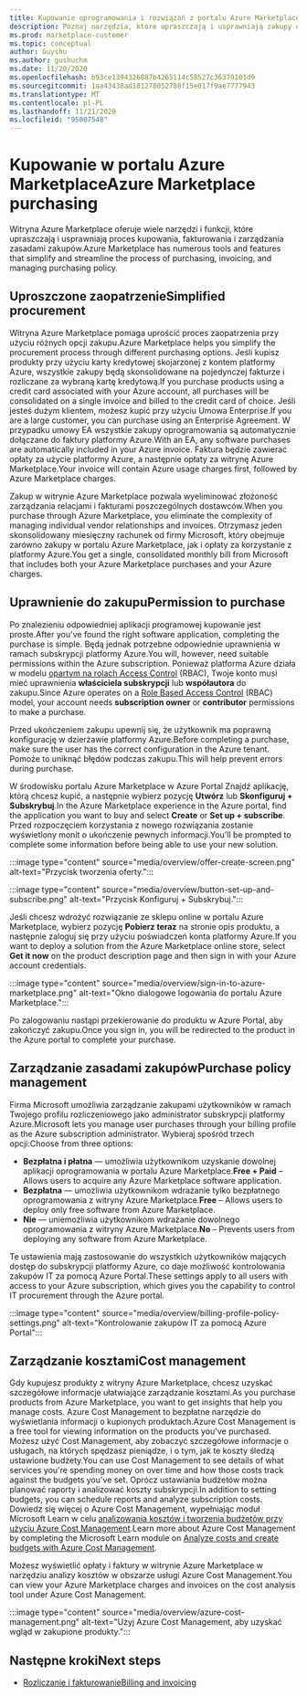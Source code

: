 ```yaml
---
title: Kupowanie oprogramowania i rozwiązań z portalu Azure Marketplace
description: Poznaj narzędzia, które upraszczają i usprawniają zakupy oprogramowania i zarządzanie nimi w portalu Azure Marketplace.
ms.prod: marketplace-customer
ms.topic: conceptual
author: Guyshu
ms.author: gushuchm
ms.date: 11/20/2020
ms.openlocfilehash: b93ce1394326887b4265114c58527c36379101d9
ms.sourcegitcommit: 1aa43438ad181278052788f15e017f9ae7777943
ms.translationtype: MT
ms.contentlocale: pl-PL
ms.lasthandoff: 11/21/2020
ms.locfileid: "95007548"
---
```

# <a name="azure-marketplace-purchasing"></a><span data-ttu-id="0ee0b-103">Kupowanie w portalu Azure Marketplace</span><span class="sxs-lookup"><span data-stu-id="0ee0b-103">Azure Marketplace purchasing</span></span>

<span data-ttu-id="0ee0b-104">Witryna Azure Marketplace oferuje wiele narzędzi i funkcji, które upraszczają i usprawniają proces kupowania, fakturowania i zarządzania zasadami zakupów.</span><span class="sxs-lookup"><span data-stu-id="0ee0b-104">Azure Marketplace has numerous tools and features that simplify and streamline the process of purchasing, invoicing, and managing purchasing policy.</span></span>

## <a name="simplified-procurement"></a><span data-ttu-id="0ee0b-105">Uproszczone zaopatrzenie</span><span class="sxs-lookup"><span data-stu-id="0ee0b-105">Simplified procurement</span></span>

<span data-ttu-id="0ee0b-106">Witryna Azure Marketplace pomaga uprościć proces zaopatrzenia przy użyciu różnych opcji zakupu.</span><span class="sxs-lookup"><span data-stu-id="0ee0b-106">Azure Marketplace helps you simplify the procurement process through different purchasing options.</span></span> <span data-ttu-id="0ee0b-107">Jeśli kupisz produkty przy użyciu karty kredytowej skojarzonej z kontem platformy Azure, wszystkie zakupy będą skonsolidowane na pojedynczej fakturze i rozliczane za wybraną kartę kredytową.</span><span class="sxs-lookup"><span data-stu-id="0ee0b-107">If you purchase products using a credit card associated with your Azure account, all purchases will be consolidated on a single invoice and billed to the credit card of choice.</span></span> <span data-ttu-id="0ee0b-108">Jeśli jesteś dużym klientem, możesz kupić przy użyciu Umowa Enterprise.</span><span class="sxs-lookup"><span data-stu-id="0ee0b-108">If you are a large customer, you can purchase using an Enterprise Agreement.</span></span> <span data-ttu-id="0ee0b-109">W przypadku umowy EA wszystkie zakupy oprogramowania są automatycznie dołączane do faktury platformy Azure.</span><span class="sxs-lookup"><span data-stu-id="0ee0b-109">With an EA, any software purchases are automatically included in your Azure invoice.</span></span> <span data-ttu-id="0ee0b-110">Faktura będzie zawierać opłaty za użycie platformy Azure, a następnie opłaty za witrynę Azure Marketplace.</span><span class="sxs-lookup"><span data-stu-id="0ee0b-110">Your invoice will contain Azure usage charges first, followed by Azure Marketplace charges.</span></span>

<span data-ttu-id="0ee0b-111">Zakup w witrynie Azure Marketplace pozwala wyeliminować złożoność zarządzania relacjami i fakturami poszczególnych dostawców.</span><span class="sxs-lookup"><span data-stu-id="0ee0b-111">When you purchase through Azure Marketplace, you eliminate the complexity of managing individual vendor relationships and invoices.</span></span> <span data-ttu-id="0ee0b-112">Otrzymasz jeden skonsolidowany miesięczny rachunek od firmy Microsoft, który obejmuje zarówno zakupy w portalu Azure Marketplace, jak i opłaty za korzystanie z platformy Azure.</span><span class="sxs-lookup"><span data-stu-id="0ee0b-112">You get a single, consolidated monthly bill from Microsoft that includes both your Azure Marketplace purchases and your Azure charges.</span></span>

## <a name="permission-to-purchase"></a><span data-ttu-id="0ee0b-113">Uprawnienie do zakupu</span><span class="sxs-lookup"><span data-stu-id="0ee0b-113">Permission to purchase</span></span>

<span data-ttu-id="0ee0b-114">Po znalezieniu odpowiedniej aplikacji programowej kupowanie jest proste.</span><span class="sxs-lookup"><span data-stu-id="0ee0b-114">After you've found the right software application, completing the purchase is simple.</span></span> <span data-ttu-id="0ee0b-115">Będą jednak potrzebne odpowiednie uprawnienia w ramach subskrypcji platformy Azure.</span><span class="sxs-lookup"><span data-stu-id="0ee0b-115">You will, however, need suitable permissions within the Azure subscription.</span></span> <span data-ttu-id="0ee0b-116">Ponieważ platforma Azure działa w modelu [opartym na rolach Access Control](https://docs.microsoft.com/azure/role-based-access-control/overview) (RBAC), Twoje konto musi mieć uprawnienia **właściciela subskrypcji** lub **współautora** do zakupu.</span><span class="sxs-lookup"><span data-stu-id="0ee0b-116">Since Azure operates on a [Role Based Access Control](https://docs.microsoft.com/azure/role-based-access-control/overview) (RBAC) model, your account needs **subscription owner** or **contributor** permissions to make a purchase.</span></span>

<span data-ttu-id="0ee0b-117">Przed ukończeniem zakupu upewnij się, że użytkownik ma poprawną konfigurację w dzierżawie platformy Azure.</span><span class="sxs-lookup"><span data-stu-id="0ee0b-117">Before completing a purchase, make sure the user has the correct configuration in the Azure tenant.</span></span> <span data-ttu-id="0ee0b-118">Pomoże to uniknąć błędów podczas zakupu.</span><span class="sxs-lookup"><span data-stu-id="0ee0b-118">This will help prevent errors during purchase.</span></span>

<span data-ttu-id="0ee0b-119">W środowisku portalu Azure Marketplace w Azure Portal Znajdź aplikację, którą chcesz kupić, a następnie wybierz pozycję **Utwórz** lub **Skonfiguruj + Subskrybuj**.</span><span class="sxs-lookup"><span data-stu-id="0ee0b-119">In the Azure Marketplace experience in the Azure portal, find the application you want to buy and select **Create** or **Set up + subscribe**.</span></span> <span data-ttu-id="0ee0b-120">Przed rozpoczęciem korzystania z nowego rozwiązania zostanie wyświetlony monit o ukończenie pewnych informacji.</span><span class="sxs-lookup"><span data-stu-id="0ee0b-120">You'll be prompted to complete some information before being able to use your new solution.</span></span>

:::image type="content" source="media/overview/offer-create-screen.png" alt-text="Przycisk tworzenia oferty.":::

:::image type="content" source="media/overview/button-set-up-and-subscribe.png" alt-text="Przycisk Konfiguruj + Subskrybuj.":::

<span data-ttu-id="0ee0b-123">Jeśli chcesz wdrożyć rozwiązanie ze sklepu online w portalu Azure Marketplace, wybierz pozycję **Pobierz teraz** na stronie opis produktu, a następnie zaloguj się przy użyciu poświadczeń konta platformy Azure.</span><span class="sxs-lookup"><span data-stu-id="0ee0b-123">If you want to deploy a solution from the Azure Marketplace online store, select **Get it now** on the product description page and then sign in with your Azure account credentials.</span></span>

:::image type="content" source="media/overview/sign-in-to-azure-marketplace.png" alt-text="Okno dialogowe logowania do portalu Azure Marketplace.":::

<span data-ttu-id="0ee0b-125">Po zalogowaniu nastąpi przekierowanie do produktu w Azure Portal, aby zakończyć zakupu.</span><span class="sxs-lookup"><span data-stu-id="0ee0b-125">Once you sign in, you will be redirected to the product in the Azure portal to complete your purchase.</span></span>

## <a name="purchase-policy-management"></a><span data-ttu-id="0ee0b-126">Zarządzanie zasadami zakupów</span><span class="sxs-lookup"><span data-stu-id="0ee0b-126">Purchase policy management</span></span>

<span data-ttu-id="0ee0b-127">Firma Microsoft umożliwia zarządzanie zakupami użytkowników w ramach Twojego profilu rozliczeniowego jako administrator subskrypcji platformy Azure.</span><span class="sxs-lookup"><span data-stu-id="0ee0b-127">Microsoft lets you manage user purchases through your billing profile as the Azure subscription administrator.</span></span> <span data-ttu-id="0ee0b-128">Wybieraj spośród trzech opcji:</span><span class="sxs-lookup"><span data-stu-id="0ee0b-128">Choose from three options:</span></span>

- <span data-ttu-id="0ee0b-129">**Bezpłatna i płatna** — umożliwia użytkownikom uzyskanie dowolnej aplikacji oprogramowania w portalu Azure Marketplace.</span><span class="sxs-lookup"><span data-stu-id="0ee0b-129">**Free + Paid** – Allows users to acquire any Azure Marketplace software application.</span></span>
- <span data-ttu-id="0ee0b-130">**Bezpłatna** — umożliwia użytkownikom wdrażanie tylko bezpłatnego oprogramowania z witryny Azure Marketplace.</span><span class="sxs-lookup"><span data-stu-id="0ee0b-130">**Free** – Allows users to deploy only free software from Azure Marketplace.</span></span>
- <span data-ttu-id="0ee0b-131">**Nie** — uniemożliwia użytkownikom wdrażanie dowolnego oprogramowania z witryny Azure Marketplace.</span><span class="sxs-lookup"><span data-stu-id="0ee0b-131">**No** – Prevents users from deploying any software from Azure Marketplace.</span></span>

<span data-ttu-id="0ee0b-132">Te ustawienia mają zastosowanie do wszystkich użytkowników mających dostęp do subskrypcji platformy Azure, co daje możliwość kontrolowania zakupów IT za pomocą Azure Portal.</span><span class="sxs-lookup"><span data-stu-id="0ee0b-132">These settings apply to all users with access to your Azure subscription, which gives you the capability to control IT procurement through the Azure portal.</span></span>

:::image type="content" source="media/overview/billing-profile-policy-settings.png" alt-text="Kontrolowanie zakupów IT za pomocą Azure Portal":::

## <a name="cost-management"></a><span data-ttu-id="0ee0b-134">Zarządzanie kosztami</span><span class="sxs-lookup"><span data-stu-id="0ee0b-134">Cost management</span></span>

<span data-ttu-id="0ee0b-135">Gdy kupujesz produkty z witryny Azure Marketplace, chcesz uzyskać szczegółowe informacje ułatwiające zarządzanie kosztami.</span><span class="sxs-lookup"><span data-stu-id="0ee0b-135">As you purchase products from Azure Marketplace, you want to get insights that help you manage costs.</span></span> <span data-ttu-id="0ee0b-136">Azure Cost Management to bezpłatne narzędzie do wyświetlania informacji o kupionych produktach.</span><span class="sxs-lookup"><span data-stu-id="0ee0b-136">Azure Cost Management is a free tool for viewing information on the products you've purchased.</span></span> <span data-ttu-id="0ee0b-137">Możesz użyć Cost Management, aby zobaczyć szczegółowe informacje o usługach, na których spędzasz pieniądze, i o tym, jak te koszty śledzą ustawione budżety.</span><span class="sxs-lookup"><span data-stu-id="0ee0b-137">You can use Cost Management to see details of what services you're spending money on over time and how those costs track against the budgets you've set.</span></span> <span data-ttu-id="0ee0b-138">Oprócz ustawiania budżetów można planować raporty i analizować koszty subskrypcji.</span><span class="sxs-lookup"><span data-stu-id="0ee0b-138">In addition to setting budgets, you can schedule reports and analyze subscription costs.</span></span> <span data-ttu-id="0ee0b-139">Dowiedz się więcej o Azure Cost Management, wypełniając moduł Microsoft Learn w celu [analizowania kosztów i tworzenia budżetów przy użyciu Azure Cost Management](https://docs.microsoft.com/learn/modules/analyze-costs-create-budgets-azure-cost-management/).</span><span class="sxs-lookup"><span data-stu-id="0ee0b-139">Learn more about Azure Cost Management by completing the Microsoft Learn module on [Analyze costs and create budgets with Azure Cost Management](https://docs.microsoft.com/learn/modules/analyze-costs-create-budgets-azure-cost-management/).</span></span>

<span data-ttu-id="0ee0b-140">Możesz wyświetlić opłaty i faktury w witrynie Azure Marketplace w narzędziu analizy kosztów w obszarze usługi Azure Cost Management.</span><span class="sxs-lookup"><span data-stu-id="0ee0b-140">You can view your Azure Marketplace charges and invoices on the cost analysis tool under Azure Cost Management.</span></span>

:::image type="content" source="media/overview/azure-cost-management.png" alt-text="Użyj Azure Cost Management, aby uzyskać wgląd w zakupione produkty.":::

## <a name="next-steps"></a><span data-ttu-id="0ee0b-142">Następne kroki</span><span class="sxs-lookup"><span data-stu-id="0ee0b-142">Next steps</span></span>

- [<span data-ttu-id="0ee0b-143">Rozliczanie i fakturowanie</span><span class="sxs-lookup"><span data-stu-id="0ee0b-143">Billing and invoicing</span></span>](billing-invoicing.md)

